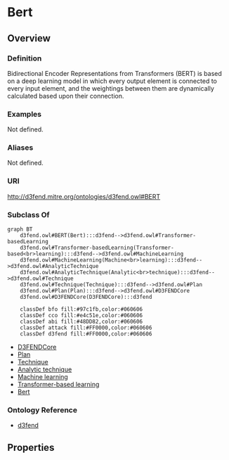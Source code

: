 # Bert

## Overview

### Definition
Bidirectional Encoder Representations from Transformers (BERT) is based on a deep learning model in which every output element is connected to every input element, and the weightings between them are dynamically calculated based upon their connection.

### Examples
Not defined.

### Aliases
Not defined.

### URI
http://d3fend.mitre.org/ontologies/d3fend.owl#BERT

### Subclass Of
```mermaid
graph BT
    d3fend.owl#BERT(Bert):::d3fend-->d3fend.owl#Transformer-basedLearning
    d3fend.owl#Transformer-basedLearning(Transformer-based<br>learning):::d3fend-->d3fend.owl#MachineLearning
    d3fend.owl#MachineLearning(Machine<br>learning):::d3fend-->d3fend.owl#AnalyticTechnique
    d3fend.owl#AnalyticTechnique(Analytic<br>technique):::d3fend-->d3fend.owl#Technique
    d3fend.owl#Technique(Technique):::d3fend-->d3fend.owl#Plan
    d3fend.owl#Plan(Plan):::d3fend-->d3fend.owl#D3FENDCore
    d3fend.owl#D3FENDCore(D3FENDCore):::d3fend
    
    classDef bfo fill:#97c1fb,color:#060606
    classDef cco fill:#e4c51e,color:#060606
    classDef abi fill:#48DD82,color:#060606
    classDef attack fill:#FF0000,color:#060606
    classDef d3fend fill:#FF0000,color:#060606
```

- [D3FENDCore](/docs/ontology/reference/model/D3FENDCore/D3FENDCore.md)
- [Plan](/docs/ontology/reference/model/D3FENDCore/Plan/Plan.md)
- [Technique](/docs/ontology/reference/model/D3FENDCore/Plan/Technique/Technique.md)
- [Analytic technique](/docs/ontology/reference/model/D3FENDCore/Plan/Technique/Analytic%20technique/Analytic%20technique.md)
- [Machine learning](/docs/ontology/reference/model/D3FENDCore/Plan/Technique/Analytic%20technique/Machine%20learning/Machine%20learning.md)
- [Transformer-based learning](/docs/ontology/reference/model/D3FENDCore/Plan/Technique/Analytic%20technique/Machine%20learning/Transformer-based%20learning/Transformer-based%20learning.md)
- [Bert](/docs/ontology/reference/model/D3FENDCore/Plan/Technique/Analytic%20technique/Machine%20learning/Transformer-based%20learning/Bert/Bert.md)


### Ontology Reference
- [d3fend](http://d3fend.mitre.org/ontologies/d3fend.owl#)

## Properties
